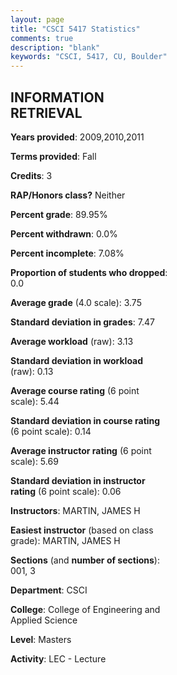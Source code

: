 ```yaml
---
layout: page
title: "CSCI 5417 Statistics"
comments: true
description: "blank"
keywords: "CSCI, 5417, CU, Boulder"
--- 
```

<head>
<script src="https://ajax.googleapis.com/ajax/libs/jquery/2.1.3/jquery.min.js"></script>
<script src="https://dl.dropboxusercontent.com/s/pc42nxpaw1ea4o9/highcharts.js?dl=0"></script>
<!-- <script src="../assets/js/highcharts.js"></script> -->
<style type="text/css">@font-face {
	font-family: "Bebas Neue";
	src: url(https://www.filehosting.org/file/details/544349/BebasNeue%20Regular.otf) format("opentype");
	}
	h1.Bebas { 
		font-family: "Bebas Neue", Verdana, Tahoma;
	}
</style>
</head>
<body>
	<div id="container" style="float: right; width: 45%; height: 88%; margin-left: 2.5%; margin-right: 2.5%;"></div>
	<script language="JavaScript">
		$(document).ready(function() {
		var chart = {type: 'column'};
		var title = {text: 'Grade Distribution'};
		var xAxis = {categories: ['A','B','C','D','F'],crosshair: true};
		var yAxis = {min: 0,title: {text: 'Percentage'}};
		var tooltip = {headerFormat: '<center><b><span style="font-size:20px">{point.key}</span></b></center>',
		               pointFormat: '<td style="padding:0"><b>{point.y:.1f}%</b></td>',
		               footerFormat: '</table>',shared: true,useHTML: true};
		var plotOptions = {column: {pointPadding: 0.0,borderWidth: 0}};  
		var credits = {enabled: false};var series= [{name: 'Percent',data: [87.78,11.11,0.0,0.0,1.11,]}];
		var json = {};
		json.chart = chart;
		json.title = title;
		json.tooltip = tooltip;
		json.xAxis = xAxis;
		json.yAxis = yAxis;  
		json.series = series;
		json.plotOptions = plotOptions;  
		json.credits = credits;
		$('#container').highcharts(json);
	});
	</script>
</body>
			   
## INFORMATION RETRIEVAL

**Years provided**: 2009,2010,2011

**Terms provided**: Fall

**Credits**: 3

**RAP/Honors class?** Neither

**Percent grade**: 89.95%

**Percent withdrawn**: 0.0%

**Percent incomplete**: 7.08%

**Proportion of students who dropped**: 0.0

**Average grade** (4.0 scale): 3.75

**Standard deviation in grades**: 7.47

**Average workload** (raw): 3.13

**Standard deviation in workload** (raw): 0.13

**Average course rating** (6 point scale): 5.44

**Standard deviation in course rating** (6 point scale): 0.14

**Average instructor rating** (6 point scale): 5.69

**Standard deviation in instructor rating** (6 point scale): 0.06

**Instructors**: MARTIN, JAMES H

**Easiest instructor** (based on class grade): MARTIN, JAMES H

**Sections** (and **number of sections**): 001, 3

**Department**: CSCI

**College**: College of Engineering and Applied Science

**Level**: Masters

**Activity**: LEC - Lecture